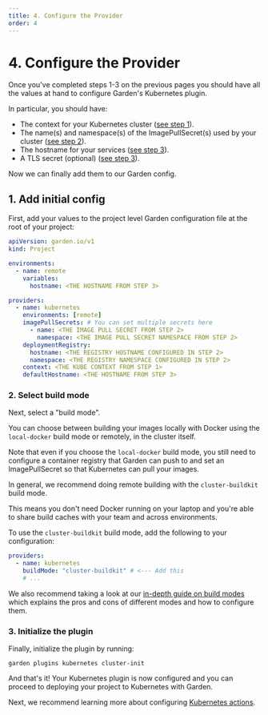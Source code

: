 ```yaml
---
title: 4. Configure the Provider
order: 4
---
```


# 4. Configure the Provider

Once you've completed steps 1-3 on the previous pages you should have all the values at hand to configure Garden's Kubernetes plugin.

In particular, you should have:

- The context for your Kubernetes cluster ([see step
  1](./create-cluster/README.md)).
- The name(s) and namespace(s) of the ImagePullSecret(s) used by your cluster ([see step 2](./configure-registry/README.md)).
- The hostname for your services ([see step 3](./ingress-and-dns.md)).
-  A TLS secret (optional) ([see step 3](./ingress-and-dns.md)).

Now we can finally add them to our Garden config.

## 1. Add initial config

First, add your values to the project level Garden configuration file at the root of your project:

```yaml
apiVersion: garden.io/v1
kind: Project

environments:
  - name: remote
    variables:
      hostname: <THE HOSTNAME FROM STEP 3>

providers:
  - name: kubernetes
    environments: [remote]
    imagePullSecrets: # You can set multiple secrets here
      - name: <THE IMAGE PULL SECRET FROM STEP 2>
        namespace: <THE IMAGE PULL SECRET NAMESPACE FROM STEP 2>
    deploymentRegistry:
      hostname: <THE REGISTRY HOSTNAME CONFIGURED IN STEP 2>
      namespace: <THE REGISTRY NAMESPACE CONFIGURED IN STEP 2>
    context: <THE KUBE CONTEXT FROM STEP 1>
    defaultHostname: <THE HOSTNAME FROM STEP 3>
```

### 2. Select build mode

Next, select a "build mode".

You can choose between building your images locally with Docker using the `local-docker` build mode or remotely, in the cluster itself.

Note that even if you choose the `local-docker` build mode, you still need to configure a container registry that Garden can push to and set an ImagePullSecret so that Kubernetes can pull your images.

In general, we recommend doing remote building with the `cluster-buildkit` build mode.

This means you don't need Docker running on your laptop and you're able to share build caches with your team and across environments.

To use the `cluster-buildkit` build mode, add the following to your configuration:

```yaml
providers:
  - name: kubernetes
    buildMode: "cluster-buildkit" # <--- Add this
    # ...
```

We also recommend taking a look at our [in-depth guide on build modes](../advanced/in-cluster-building.md) which explains the pros and cons of different modes and how to configure them.

### 3. Initialize the plugin

Finally, initialize the plugin by running:

```
garden plugins kubernetes cluster-init
```

And that's it! Your Kubernetes plugin is now configured
and you can proceed to deploying your project to
Kubernetes with Garden.

Next, we recommend learning more about configuring [Kubernetes actions](../action-types/kubernetes.md).
